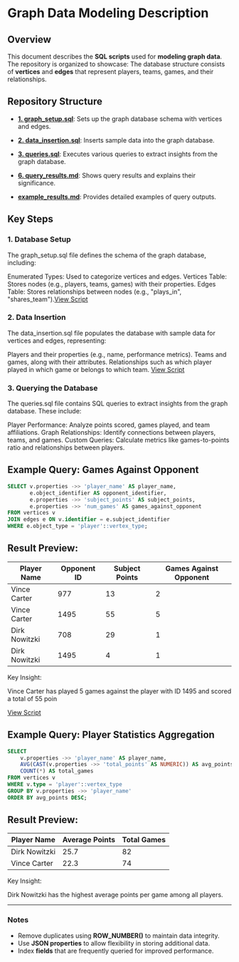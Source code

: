 # Graph Data Modeling Description

## Overview
This document describes the **SQL scripts** used for **modeling graph data**. The repository is organized to showcase:
The database structure consists of **vertices** and **edges** that represent players, teams, games, and their relationships.

## Repository Structure

- **[1. graph_setup.sql](./1.graph_setup.sql)**: Sets up the graph database schema with vertices and edges.

- **[2. data_insertion.sql](./2.data_insertion.sql)**: Inserts sample data into the graph database.
- **[3. queries.sql](./3.queries.sql)**: Executes various queries to extract insights from the graph database.
- **[6. query_results.md](./6.query_results.md)**: Shows query results and explains their significance.
- **[example_results.md](./example_results.md)**: Provides detailed examples of query outputs.



## Key Steps

### 1. Database Setup
The graph_setup.sql file defines the schema of the graph database, including:

Enumerated Types: Used to categorize vertices and edges.
Vertices Table: Stores nodes (e.g., players, teams, games) with their properties.
Edges Table: Stores relationships between nodes (e.g., "plays_in", "shares_team").[View Script](./1.graph_setup.sql)

### 2. Data Insertion
 The data_insertion.sql file populates the database with sample data for vertices and edges, representing:

Players and their properties (e.g., name, performance metrics).
Teams and games, along with their attributes.
Relationships such as which player played in which game or belongs to which team.
[View Script](./2.data_insertion.sql)


### 3. Querying the Database
The queries.sql file contains SQL queries to extract insights from the graph database. These include:

Player Performance: Analyze points scored, games played, and team affiliations.
Graph Relationships: Identify connections between players, teams, and games.
Custom Queries: Calculate metrics like games-to-points ratio and relationships between players.

## Example Query: Games Against Opponent
```sql
SELECT v.properties ->> 'player_name' AS player_name,
       e.object_identifier AS opponent_identifier,
       e.properties ->> 'subject_points' AS subject_points,
       e.properties ->> 'num_games' AS games_against_opponent
FROM vertices v
JOIN edges e ON v.identifier = e.subject_identifier
WHERE e.object_type = 'player'::vertex_type;
```
## Result Preview:
| Player Name    | Opponent ID | Subject Points | Games Against Opponent |
|----------------|-------------|----------------|-------------------------|
| Vince Carter   | 977         | 13             | 2                       |
| Vince Carter   | 1495        | 55             | 5                       |
| Dirk Nowitzki  | 708         | 29             | 1                       |
| Dirk Nowitzki  | 1495        | 4              | 1                       |

Key Insight:

Vince Carter has played 5 games against the player with ID 1495 and scored a total of 55 poin

[View Script](./3.queries.sql)


## Example Query: Player Statistics Aggregation
```sql
SELECT
    v.properties ->> 'player_name' AS player_name,
    AVG(CAST(v.properties ->> 'total_points' AS NUMERIC)) AS avg_points,
    COUNT(*) AS total_games
FROM vertices v
WHERE v.type = 'player'::vertex_type
GROUP BY v.properties ->> 'player_name'
ORDER BY avg_points DESC;
```
## Result Preview:
| Player Name    | Average Points | Total Games |
|----------------|----------------|-------------|
| Dirk Nowitzki	 | 25.7	          | 82          |
| Vince Carter   | 22.3           | 74          |

Key Insight:

Dirk Nowitzki has the highest average points per game among all players.

---------------------------------------------------------------------------------------------------------------------------------------------------------------------------------------------------------------------------------------------
 

### Notes
- Remove duplicates using **ROW_NUMBER()** to maintain data integrity.
- Use **JSON properties** to allow flexibility in storing additional data.
- Index **fields** that are frequently queried for improved performance.



